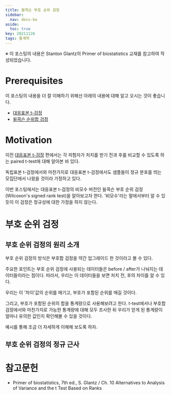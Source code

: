 ```yaml
---
title: 윌콕슨 부호 순위 검정
sidebar:
  nav: docs-ko
aside:
  toc: true
key: 20211126
tags: 통계학
---
```


※ 이 포스팅의 내용은 Stanton Glantz의 Primer of biostatistics 교재를 참고하여 작성되었습니다.

# Prerequisites

이 포스팅의 내용을 더 잘 이해하기 위해선 아래의 내용에 대해 알고 오시는 것이 좋습니다.

* [대응표본 t-검정](https://angeloyeo.github.io/2021/10/29/paired_t_test.html)
* [윌콕슨 순위합 검정](https://angeloyeo.github.io/2021/11/17/ranksum.html)

# Motivation

이전 [대응표본 t-검정](https://angeloyeo.github.io/2021/10/29/paired_t_test.html) 편에서는 각 피험자가 처치를 받기 전과 후를 비교할 수 있도록 하는 paired t-test에 대해 알아본 바 있다.

독립표본 t-검정에서와 마찬가지로 대응표본 t-검정에서도 샘플들이 정규 분포를 띄는 모집단에서 나왔을 것이라 가정하고 있다. 

이번 포스팅에서는 대응표본 t-검정의 비모수 버전인 윌콕슨 부호 순위 검정(Wilcoxon's signed rank test)을 알아보고자 한다. '비모수'라는 말에서부터 알 수 있듯이 이 검정은 정규성에 대한 가정을 하지 않는다.

# 부호 순위 검정

## 부호 순위 검정의 원리 소개

부호 순위 검정의 방식은 부호합 검정을 약간 업그레이드 한 것이라고 볼 수 있다.

주요한 포인트는 부호 순위 검정에 사용되는 데이터들은 before / after가 나눠지는 데이터들이라는 점이다. 따라서, 우리는 이 데이터들을 보면 처치 전, 후의 차이를 알 수 있다.

우리는 이 '차이'값의 순위를 매기고, 부호가 포함된 순위를 매길 것이다.

그리고, 부호가 포함된 순위의 합을 통계량으로 사용해보려고 한다. t-test에서나 부호합 검정에서와 마찬가지로 가능한 통계량에 대해 모두 조사한 뒤 우리가 얻게 된 통계량이 얼마나 유의한 값인지 확인해볼 수 있을 것이다.

예시를 통해 조금 더 자세하게 이해해 보도록 하자.

## 부호 순위 검정의 정규 근사


# 참고문헌

* Primer of biostatistics, 7th ed., S. Glantz / Ch. 10 Alternatives to Analysis of Variance and the t Test Based on Ranks
